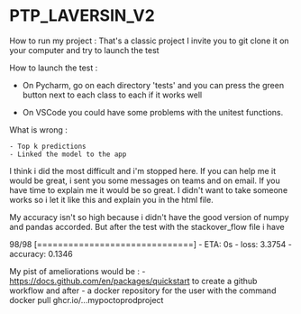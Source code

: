 # PTP_LAVERSIN_V2

How to run my project : That's a classic project I invite you to git clone it on your computer and try to launch the test


How to launch the test :

- On Pycharm, go on each directory 'tests' and you can press the green button next to each class to each if it works well 

- On VSCode you could have some problems with the unitest functions. 

What is wrong : 

    - Top k predictions 
    - Linked the model to the app 
    
I think i did the most difficult and i'm stopped here. If you can help me it would be great, i sent you some messages on teams and on email. If you have time to explain me it would be so great. I didn't want to take someone works so i let it like this and explain you in the html file. 

My accuracy isn't so high because i didn't have the good version of numpy and pandas accorded. But after the test with the stackover_flow file i have 

98/98 [==============================] - ETA: 0s - loss: 3.3754 - accuracy: 0.1346

My pist of ameliorations would be : 
    -https://docs.github.com/en/packages/quickstart to create a github workflow and after 
    - a docker repository for the user with the command docker pull ghcr.io/...mypoctoprodproject
